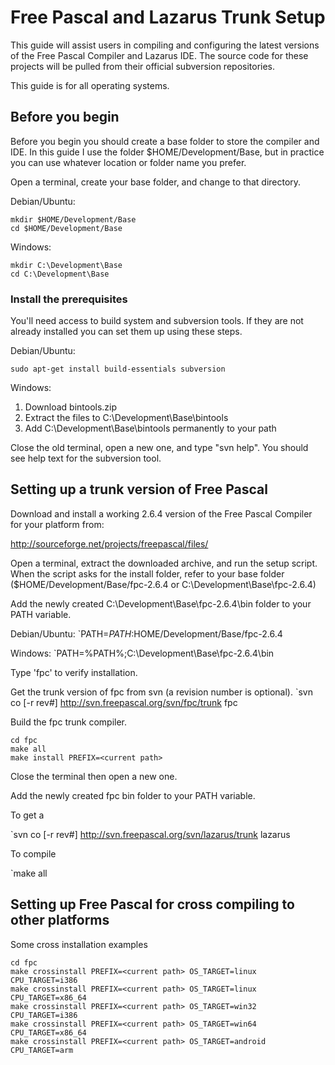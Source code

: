 # Free Pascal and Lazarus Trunk Setup

This guide will assist users in compiling and configuring the latest
versions of the Free Pascal Compiler and Lazarus IDE. The source code
for these projects will be pulled from their official subversion
repositories.

This guide is for all operating systems.

## Before you begin

Before you begin you should create a base folder to store the compiler
and IDE. In this guide I use the folder $HOME/Development/Base, but
in practice you can use whatever location or folder name you prefer.

Open a terminal, create your base folder, and change to that directory.

Debian/Ubuntu:
```
mkdir $HOME/Development/Base
cd $HOME/Development/Base
```
Windows:
```
mkdir C:\Development\Base
cd C:\Development\Base
```

### Install the prerequisites

You'll need access to build system and subversion tools. If they are not
already installed you can set them up using these steps.

Debian/Ubuntu:
```
sudo apt-get install build-essentials subversion
```
Windows:

1. Download bintools.zip
2. Extract the files to C:\Development\Base\bintools
3. Add C:\Development\Base\bintools permanently to your path

Close the old terminal, open a new one, and type "svn help". You should 
see help text for the subversion tool.

## Setting up a trunk version of Free Pascal


Download and install a working 2.6.4 version of the Free Pascal 
Compiler for your platform from:

http://sourceforge.net/projects/freepascal/files/

Open a terminal, extract the downloaded archive, and run the setup
script. When the script asks for the install folder, refer to your
base folder ($HOME/Development/Base/fpc-2.6.4 or 
C:\Development\Base\fpc-2.6.4)

Add the newly created C:\Development\Base\fpc-2.6.4\bin folder to your
PATH variable.

Debian/Ubuntu:
`PATH=$PATH:$HOME/Development/Base/fpc-2.6.4

Windows:
`PATH=%PATH%;C:\Development\Base\fpc-2.6.4\bin

Type 'fpc' to verify installation.

Get the trunk version of fpc from svn (a revision number is optional).
`svn co [-r rev#] http://svn.freepascal.org/svn/fpc/trunk fpc

Build the fpc trunk compiler.
```
cd fpc
make all
make install PREFIX=<current path>
```
Close the terminal then open a new one.

Add the newly created fpc bin folder to your PATH variable.

To get a

`svn co [-r rev#] http://svn.freepascal.org/svn/lazarus/trunk lazarus

To compile

`make all

## Setting up Free Pascal for cross compiling to other platforms

Some cross installation examples

```
cd fpc
make crossinstall PREFIX=<current path> OS_TARGET=linux CPU_TARGET=i386
make crossinstall PREFIX=<current path> OS_TARGET=linux CPU_TARGET=x86_64
make crossinstall PREFIX=<current path> OS_TARGET=win32 CPU_TARGET=i386
make crossinstall PREFIX=<current path> OS_TARGET=win64 CPU_TARGET=x86_64
make crossinstall PREFIX=<current path> OS_TARGET=android CPU_TARGET=arm 
```
